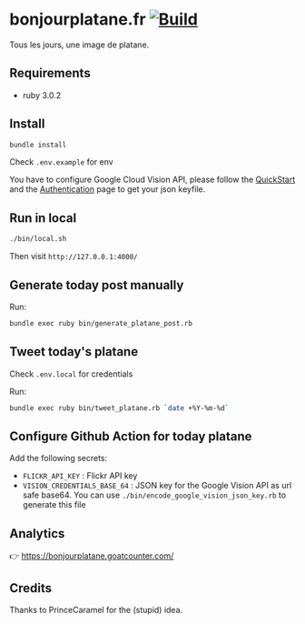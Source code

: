 # bonjourplatane.fr [![Build](https://github.com/skelz0r/bonjourplatane.fr/actions/workflows/build.yml/badge.svg)](https://github.com/skelz0r/bonjourplatane.fr/actions/workflows/build.yml)

Tous les jours, une image de platane.

## Requirements

- ruby 3.0.2

## Install

```sh
bundle install
```

Check `.env.example` for env

You have to configure Google Cloud Vision API, please follow the
[QuickStart](https://github.com/googleapis/google-cloud-ruby/tree/master/google-cloud-vision#quick-start)
and the
[Authentication](https://github.com/googleapis/google-cloud-ruby/blob/master/google-cloud-vision/AUTHENTICATION.md)
page to get your json keyfile.

## Run in local

```sh
./bin/local.sh
```

Then visit `http://127.0.0.1:4000/`

## Generate today post manually

Run:

```sh
bundle exec ruby bin/generate_platane_post.rb
```

## Tweet today's platane

Check `.env.local` for credentials

Run:

```sh
bundle exec ruby bin/tweet_platane.rb `date +%Y-%m-%d`
```

## Configure Github Action for today platane

Add the following secrets:

* `FLICKR_API_KEY` : Flickr API key
* `VISION_CREDENTIALS_BASE_64` : JSON key for the Google Vision API as url safe
  base64. You can use `./bin/encode_google_vision_json_key.rb` to generate this file

## Analytics

👉 https://bonjourplatane.goatcounter.com/

## Credits

Thanks to PrinceCaramel for the (stupid) idea.
